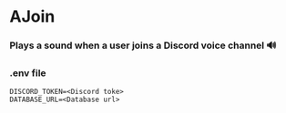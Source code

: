 # AJoin

### Plays a sound when a user joins a Discord voice channel 🔊

### .env file
```
DISCORD_TOKEN=<Discord toke>
DATABASE_URL=<Database url>
```